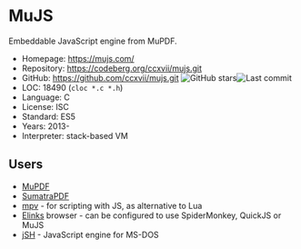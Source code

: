 # MuJS

Embeddable JavaScript engine from MuPDF.

* Homepage:    https://mujs.com/
* Repository:  https://codeberg.org/ccxvii/mujs.git
* GitHub:      https://github.com/ccxvii/mujs.git <img src="https://img.shields.io/github/stars/ccxvii/mujs?label=&style=flat-square" alt="GitHub stars" title="GitHub stars"><img src="https://img.shields.io/github/last-commit/ccxvii/mujs?label=&style=flat-square" alt="Last commit" title="Last commit">
* LOC:         18490 (`cloc *.c *.h`)
* Language:    C
* License:     ISC
* Standard:    ES5
* Years:       2013-
* Interpreter: stack-based VM

## Users

* [MuPDF](https://github.com/ArtifexSoftware/mupdf)
* [SumatraPDF](https://github.com/sumatrapdfreader/sumatrapdf)
* [mpv](https://github.com/mpv-player/mpv/blob/master/DOCS/man/javascript.rst) - for scripting with JS, as alternative to Lua
* [Elinks](https://github.com/rkd77/elinks) browser - can be configured to use SpiderMonkey, QuickJS or MuJS
* [jSH](https://github.com/SuperIlu/jSH) - JavaScript engine for MS-DOS
